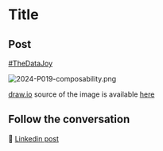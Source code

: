 # Title

## Post

[#TheDataJoy](https://www.linkedin.com/feed/hashtag/?keywords=thedatajoy)

![2024-P019-composability.png](/images/2024)

[draw.io](https://app.diagrams.net/) source of the image is available [here](/images/2024/2024.drawio) 

## Follow the conversation

🔵 [Linkedin post]()
